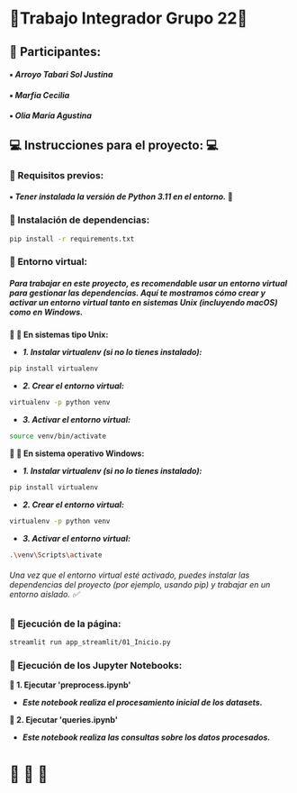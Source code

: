 # 🎀Trabajo Integrador Grupo 22🎀

## 💫 Participantes: 
#### ▪ ***Arroyo Tabari Sol Justina***
#### ▪ ***Marfia Cecilia***
#### ▪ ***Olia María Agustina***

## 💻 Instrucciones para el proyecto: 💻

### 📌 Requisitos previos:
#### ▪  ***Tener instalada la versión de Python 3.11 en el entorno.*** 🐍

### 📌 Instalación de dependencias:

```bash
pip install -r requirements.txt
```
### 📌 Entorno virtual:
##### ***Para trabajar en este proyecto, es recomendable usar un entorno virtual para gestionar las dependencias. Aquí te mostramos cómo crear y activar un entorno virtual tanto en sistemas Unix (incluyendo macOS) como en Windows.*** 

**🚀 🔹 En sistemas tipo Unix:** 

   - ***1. Instalar virtualenv (si no lo tienes instalado):***
   ```bash
   pip install virtualenv
   ```
   - ***2. Crear el entorno virtual:***
   ```bash
   virtualenv -p python venv
   ```
   - ***3. Activar el entorno virtual:***
   ```bash
   source venv/bin/activate
   ```
**🚀 🔹 En sistema operativo Windows:** 

   - ***1. Instalar virtualenv (si no lo tienes instalado):***
   ```bash
   pip install virtualenv
   ```
   - ***2. Crear el entorno virtual:***
   ```bash
   virtualenv -p python venv
   ```
   - ***3. Activar el entorno virtual:***
   ```bash
   .\venv\Scripts\activate
   ```
###### *Una vez que el entorno virtual esté activado, puedes instalar las dependencias del proyecto (por ejemplo, usando pip) y trabajar en un entorno aislado.* ✅

### 📌 Ejecución de la página: 
```bash
streamlit run app_streamlit/01_Inicio.py
```
### 📌 Ejecución de los Jupyter Notebooks: 

**📁 1. Ejecutar 'preprocess.ipynb'** 
   - ***Este notebook realiza el procesamiento inicial de los datasets.***

**📁 2. Ejecutar 'queries.ipynb'**
   - ***Este notebook realiza las consultas sobre los datos procesados.***

#                       🎀 🎀 🎀